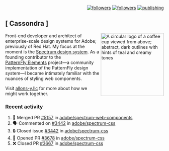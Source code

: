 <p align="right"><a rel="me" href="https://front-end.social/@castastrophe">
    <img alt="followers" title="Follow me on Mastodon" src="https://img.shields.io/mastodon/follow/109297102751309835?domain=https%3A%2F%2Ffront-end.social&label=Follow&logo=mastodon&logoColor=white&style=for-the-badge&labelColor=008080&color=006969"/></a>
  <a href="https://codepen.io/castastrophe/">
    <img alt="followers" title="Follow me on CodePen" src="https://img.shields.io/badge/23-1?color=640464&labelColor=7c007c&style=for-the-badge&logo=codepen&label=Follow"/></a>
<a href="https://castastrophe.medium.com/">
    <img alt="publishing" title="View articles on Medium" src="https://img.shields.io/badge/107-1?color=666&labelColor=444&label=subscribe&logo=medium&logoColor=white&style=for-the-badge"/></a>
</p>

## [&nbsp;Cassondra&nbsp;]

<img align="right" src="https://github-production-user-asset-6210df.s3.amazonaws.com/1840295/253016758-ba468774-1cd3-42c2-8f43-947b5eeb5edf.png" height="200" alt="A circular logo of a coffee cup viewed from above; abstract, dark outlines with hints of teal and creamy tones">

Front-end developer and architect of enterprise-scale design systems for Adobe; previously of Red Hat. My focus at the moment is the [Spectrum design system](https://github.com/adobe/spectrum-css). As a founding contributor to the [PatternFly&nbsp;Elements](https://github.com/patternfly/patternfly-elements) project&mdash;a community implementation of the PatternFly design system&mdash;I became intimately familiar with the nuances of styling web components.

Visit [allons-y.llc](http://allons-y.llc/) for more about how we might work together.

### Recent activity

<!--START_SECTION:activity-->
1. 🎉 Merged PR [#5157](https://github.com/adobe/spectrum-web-components/pull/5157) in [adobe/spectrum-web-components](https://github.com/adobe/spectrum-web-components)
2. 🗣 Commented on [#3442](https://github.com/adobe/spectrum-css/issues/3442#issuecomment-2815566493) in [adobe/spectrum-css](https://github.com/adobe/spectrum-css)
3. 🔒 Closed issue [#3442](https://github.com/adobe/spectrum-css/issues/3442) in [adobe/spectrum-css](https://github.com/adobe/spectrum-css)
4. 💪 Opened PR [#3678](https://github.com/adobe/spectrum-css/pull/3678) in [adobe/spectrum-css](https://github.com/adobe/spectrum-css)
5. ❌ Closed PR [#3667](https://github.com/adobe/spectrum-css/pull/3667) in [adobe/spectrum-css](https://github.com/adobe/spectrum-css)
<!--END_SECTION:activity-->
